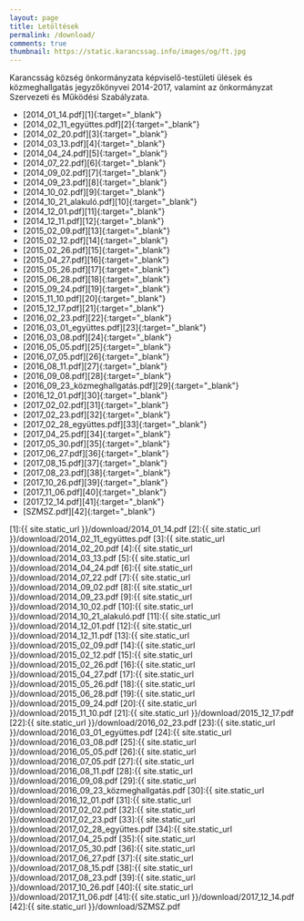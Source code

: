 ```yaml
---
layout: page
title: Letöltések
permalink: /download/
comments: true
thumbnail: https://static.karancssag.info/images/og/ft.jpg
---
```


Karancsság község önkormányzata képviselő-testületi ülések és közmeghallgatás jegyzőkönyvei 2014-2017, valamint az önkormányzat Szervezeti és Működési Szabályzata.

+ [2014_01_14.pdf][1]{:target="_blank"}
+ [2014_02_11_együttes.pdf][2]{:target="_blank"}
+ [2014_02_20.pdf][3]{:target="_blank"}
+ [2014_03_13.pdf][4]{:target="_blank"}
+ [2014_04_24.pdf][5]{:target="_blank"}
+ [2014_07_22.pdf][6]{:target="_blank"}
+ [2014_09_02.pdf][7]{:target="_blank"}
+ [2014_09_23.pdf][8]{:target="_blank"}
+ [2014_10_02.pdf][9]{:target="_blank"}
+ [2014_10_21_alakuló.pdf][10]{:target="_blank"}
+ [2014_12_01.pdf][11]{:target="_blank"}
+ [2014_12_11.pdf][12]{:target="_blank"}
+ [2015_02_09.pdf][13]{:target="_blank"}
+ [2015_02_12.pdf][14]{:target="_blank"}
+ [2015_02_26.pdf][15]{:target="_blank"}
+ [2015_04_27.pdf][16]{:target="_blank"}
+ [2015_05_26.pdf][17]{:target="_blank"}
+ [2015_06_28.pdf][18]{:target="_blank"}
+ [2015_09_24.pdf][19]{:target="_blank"}
+ [2015_11_10.pdf][20]{:target="_blank"}
+ [2015_12_17.pdf][21]{:target="_blank"}
+ [2016_02_23.pdf][22]{:target="_blank"}
+ [2016_03_01_együttes.pdf][23]{:target="_blank"}
+ [2016_03_08.pdf][24]{:target="_blank"}
+ [2016_05_05.pdf][25]{:target="_blank"}
+ [2016_07_05.pdf][26]{:target="_blank"}
+ [2016_08_11.pdf][27]{:target="_blank"}
+ [2016_09_08.pdf][28]{:target="_blank"}
+ [2016_09_23_közmeghallgatás.pdf][29]{:target="_blank"}
+ [2016_12_01.pdf][30]{:target="_blank"}
+ [2017_02_02.pdf][31]{:target="_blank"}
+ [2017_02_23.pdf][32]{:target="_blank"}
+ [2017_02_28_együttes.pdf][33]{:target="_blank"}
+ [2017_04_25.pdf][34]{:target="_blank"}
+ [2017_05_30.pdf][35]{:target="_blank"}
+ [2017_06_27.pdf][36]{:target="_blank"}
+ [2017_08_15.pdf][37]{:target="_blank"}
+ [2017_08_23.pdf][38]{:target="_blank"}
+ [2017_10_26.pdf][39]{:target="_blank"}
+ [2017_11_06.pdf][40]{:target="_blank"}
+ [2017_12_14.pdf][41]{:target="_blank"}
+ [SZMSZ.pdf][42]{:target="_blank"}


[1]:{{ site.static_url }}/download/2014_01_14.pdf
[2]:{{ site.static_url }}/download/2014_02_11_együttes.pdf
[3]:{{ site.static_url }}/download/2014_02_20.pdf
[4]:{{ site.static_url }}/download/2014_03_13.pdf
[5]:{{ site.static_url }}/download/2014_04_24.pdf
[6]:{{ site.static_url }}/download/2014_07_22.pdf
[7]:{{ site.static_url }}/download/2014_09_02.pdf
[8]:{{ site.static_url }}/download/2014_09_23.pdf
[9]:{{ site.static_url }}/download/2014_10_02.pdf
[10]:{{ site.static_url }}/download/2014_10_21_alakuló.pdf
[11]:{{ site.static_url }}/download/2014_12_01.pdf
[12]:{{ site.static_url }}/download/2014_12_11.pdf
[13]:{{ site.static_url }}/download/2015_02_09.pdf
[14]:{{ site.static_url }}/download/2015_02_12.pdf
[15]:{{ site.static_url }}/download/2015_02_26.pdf
[16]:{{ site.static_url }}/download/2015_04_27.pdf
[17]:{{ site.static_url }}/download/2015_05_26.pdf
[18]:{{ site.static_url }}/download/2015_06_28.pdf
[19]:{{ site.static_url }}/download/2015_09_24.pdf
[20]:{{ site.static_url }}/download/2015_11_10.pdf
[21]:{{ site.static_url }}/download/2015_12_17.pdf
[22]:{{ site.static_url }}/download/2016_02_23.pdf
[23]:{{ site.static_url }}/download/2016_03_01_együttes.pdf
[24]:{{ site.static_url }}/download/2016_03_08.pdf
[25]:{{ site.static_url }}/download/2016_05_05.pdf
[26]:{{ site.static_url }}/download/2016_07_05.pdf
[27]:{{ site.static_url }}/download/2016_08_11.pdf
[28]:{{ site.static_url }}/download/2016_09_08.pdf
[29]:{{ site.static_url }}/download/2016_09_23_közmeghallgatás.pdf
[30]:{{ site.static_url }}/download/2016_12_01.pdf
[31]:{{ site.static_url }}/download/2017_02_02.pdf
[32]:{{ site.static_url }}/download/2017_02_23.pdf
[33]:{{ site.static_url }}/download/2017_02_28_együttes.pdf
[34]:{{ site.static_url }}/download/2017_04_25.pdf
[35]:{{ site.static_url }}/download/2017_05_30.pdf
[36]:{{ site.static_url }}/download/2017_06_27.pdf
[37]:{{ site.static_url }}/download/2017_08_15.pdf
[38]:{{ site.static_url }}/download/2017_08_23.pdf
[39]:{{ site.static_url }}/download/2017_10_26.pdf
[40]:{{ site.static_url }}/download/2017_11_06.pdf
[41]:{{ site.static_url }}/download/2017_12_14.pdf
[42]:{{ site.static_url }}/download/SZMSZ.pdf

